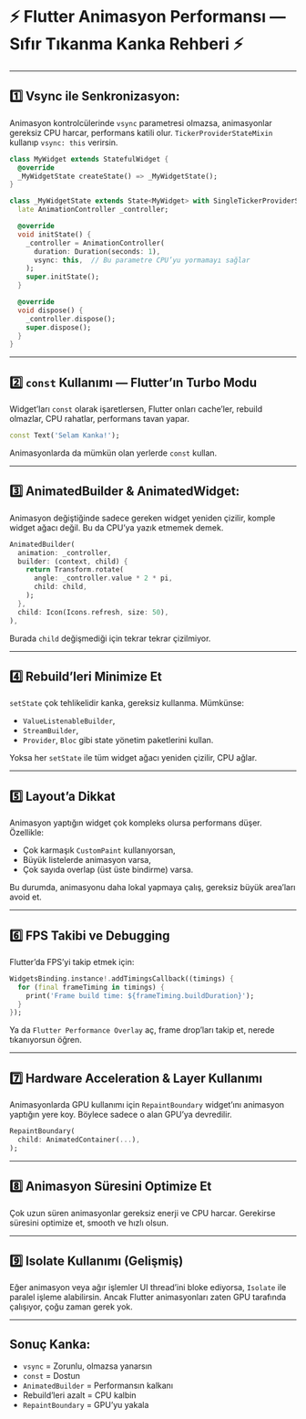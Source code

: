 
# ⚡ Flutter Animasyon Performansı — Sıfır Tıkanma Kanka Rehberi ⚡

---

## 1️⃣ **Vsync ile Senkronizasyon:**

Animasyon kontrolcülerinde `vsync` parametresi olmazsa, animasyonlar gereksiz CPU harcar, performans katili olur. `TickerProviderStateMixin` kullanıp `vsync: this` verirsin.

```dart
class MyWidget extends StatefulWidget {
  @override
  _MyWidgetState createState() => _MyWidgetState();
}

class _MyWidgetState extends State<MyWidget> with SingleTickerProviderStateMixin {
  late AnimationController _controller;

  @override
  void initState() {
    _controller = AnimationController(
      duration: Duration(seconds: 1),
      vsync: this,  // Bu parametre CPU’yu yormamayı sağlar
    );
    super.initState();
  }

  @override
  void dispose() {
    _controller.dispose();
    super.dispose();
  }
}
```

---

## 2️⃣ **`const` Kullanımı — Flutter’ın Turbo Modu**

Widget’ları `const` olarak işaretlersen, Flutter onları cache’ler, rebuild olmazlar, CPU rahatlar, performans tavan yapar.

```dart
const Text('Selam Kanka!');
```

Animasyonlarda da mümkün olan yerlerde `const` kullan.

---

## 3️⃣ **AnimatedBuilder & AnimatedWidget:**

Animasyon değiştiğinde sadece gereken widget yeniden çizilir, komple widget ağacı değil. Bu da CPU’ya yazık etmemek demek.

```dart
AnimatedBuilder(
  animation: _controller,
  builder: (context, child) {
    return Transform.rotate(
      angle: _controller.value * 2 * pi,
      child: child,
    );
  },
  child: Icon(Icons.refresh, size: 50),
),
```

Burada `child` değişmediği için tekrar tekrar çizilmiyor.

---

## 4️⃣ **Rebuild’leri Minimize Et**

`setState` çok tehlikelidir kanka, gereksiz kullanma. Mümkünse:

* `ValueListenableBuilder`,
* `StreamBuilder`,
* `Provider`, `Bloc` gibi state yönetim paketlerini kullan.

Yoksa her `setState` ile tüm widget ağacı yeniden çizilir, CPU ağlar.

---

## 5️⃣ **Layout’a Dikkat**

Animasyon yaptığın widget çok kompleks olursa performans düşer. Özellikle:

* Çok karmaşık `CustomPaint` kullanıyorsan,
* Büyük listelerde animasyon varsa,
* Çok sayıda overlap (üst üste bindirme) varsa.

Bu durumda, animasyonu daha lokal yapmaya çalış, gereksiz büyük area’ları avoid et.

---

## 6️⃣ **FPS Takibi ve Debugging**

Flutter’da FPS’yi takip etmek için:

```dart
WidgetsBinding.instance!.addTimingsCallback((timings) {
  for (final frameTiming in timings) {
    print('Frame build time: ${frameTiming.buildDuration}');
  }
});
```

Ya da `Flutter Performance Overlay` aç, frame drop’ları takip et, nerede tıkanıyorsun öğren.

---

## 7️⃣ **Hardware Acceleration & Layer Kullanımı**

Animasyonlarda GPU kullanımı için `RepaintBoundary` widget’ını animasyon yaptığın yere koy. Böylece sadece o alan GPU’ya devredilir.

```dart
RepaintBoundary(
  child: AnimatedContainer(...),
);
```

---

## 8️⃣ **Animasyon Süresini Optimize Et**

Çok uzun süren animasyonlar gereksiz enerji ve CPU harcar. Gerekirse süresini optimize et, smooth ve hızlı olsun.

---

## 9️⃣ **Isolate Kullanımı (Gelişmiş)**

Eğer animasyon veya ağır işlemler UI thread’ini bloke ediyorsa, `Isolate` ile paralel işleme alabilirsin. Ancak Flutter animasyonları zaten GPU tarafında çalışıyor, çoğu zaman gerek yok.

---

## Sonuç Kanka:

* `vsync` = Zorunlu, olmazsa yanarsın
* `const` = Dostun
* `AnimatedBuilder` = Performansın kalkanı
* Rebuild’leri azalt = CPU kalbin
* `RepaintBoundary` = GPU’yu yakala

